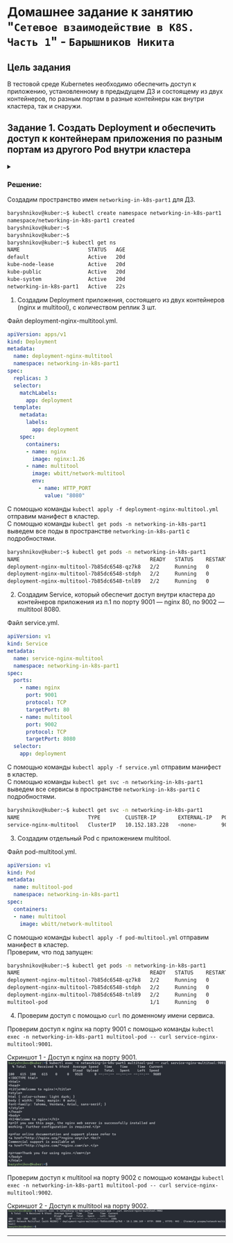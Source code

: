 # Домашнее задание к занятию "`Сетевое взаимодействие в K8S. Часть 1`" - `Барышников Никита`


## Цель задания

В тестовой среде Kubernetes необходимо обеспечить доступ к приложению, установленному в предыдущем ДЗ и состоящему из двух контейнеров, по разным портам в разные контейнеры как внутри кластера, так и снаружи.

## Задание 1. Создать Deployment и обеспечить доступ к контейнерам приложения по разным портам из другого Pod внутри кластера
<details>
	<summary></summary>
      <br>

1. Создать Deployment приложения, состоящего из двух контейнеров (nginx и multitool), с количеством реплик 3 шт.
2. Создать Service, который обеспечит доступ внутри кластера до контейнеров приложения из п.1 по порту 9001 — nginx 80, по 9002 — multitool 8080.
3. Создать отдельный Pod с приложением multitool и убедиться с помощью `curl`, что из пода есть доступ до приложения из п.1 по разным портам в разные контейнеры.
4. Продемонстрировать доступ с помощью `curl` по доменному имени сервиса.
5. Предоставить манифесты Deployment и Service в решении, а также скриншоты или вывод команды п.4.

</details>

### Решение:

Создадим пространство имен `networking-in-k8s-part1` для ДЗ.
```bash
baryshnikov@kuber:~$ kubectl create namespace networking-in-k8s-part1
namespace/networking-in-k8s-part1 created
baryshnikov@kuber:~$
baryshnikov@kuber:~$
baryshnikov@kuber:~$ kubectl get ns
NAME                      STATUS   AGE
default                   Active   20d
kube-node-lease           Active   20d
kube-public               Active   20d
kube-system               Active   20d
networking-in-k8s-part1   Active   22s
```

1. Создадим Deployment приложения, состоящего из двух контейнеров (nginx и multitool), с количеством реплик 3 шт.

Файл deployment-nginx-multitool.yml.
```yml
apiVersion: apps/v1
kind: Deployment
metadata:
  name: deployment-nginx-multitool
  namespace: networking-in-k8s-part1
spec:
  replicas: 3
  selector:
    matchLabels:
      app: deployment
  template:
    metadata:
      labels:
        app: deployment
    spec:
      containers:
      - name: nginx
        image: nginx:1.26
      - name: multitool
        image: wbitt/network-multitool
        env:
          - name: HTTP_PORT
            value: "8080"
```

С помощью команды `kubectl apply -f deployment-nginx-multitool.yml` отправим манифест в кластер.  
C помощью команды `kubectl get pods -n networking-in-k8s-part1` выведем все поды в пространстве `networking-in-k8s-part1` с подробностями.
```bash
baryshnikov@kuber:~$ kubectl get pods -n networking-in-k8s-part1
NAME                                          READY   STATUS    RESTARTS   AGE
deployment-nginx-multitool-7b85dc6548-qz7k8   2/2     Running   0          10s
deployment-nginx-multitool-7b85dc6548-stdph   2/2     Running   0          5s
deployment-nginx-multitool-7b85dc6548-tnl89   2/2     Running   0          8s
```

2. Создадим Service, который обеспечит доступ внутри кластера до контейнеров приложения из п.1 по порту 9001 — nginx 80, по 9002 — multitool 8080.

Файл service.yml.
```yml
apiVersion: v1
kind: Service
metadata:
  name: service-nginx-multitool
  namespace: networking-in-k8s-part1
spec:
  ports:
    - name: nginx
      port: 9001
      protocol: TCP
      targetPort: 80
    - name: multitool
      port: 9002
      protocol: TCP
      targetPort: 8080
  selector:
    app: deployment
```

С помощью команды `kubectl apply -f service.yml` отправим манифест в кластер.  
C помощью команды `kubectl get svc -n networking-in-k8s-part1` выведем все сервисы в пространстве `networking-in-k8s-part1` с подробностями.
```bash
baryshnikov@kuber:~$ kubectl get svc -n networking-in-k8s-part1
NAME                      TYPE        CLUSTER-IP       EXTERNAL-IP   PORT(S)             AGE
service-nginx-multitool   ClusterIP   10.152.183.228   <none>        9001/TCP,9002/TCP   52s
```

3. Создадим отдельный Pod с приложением multitool.

Файл pod-multitool.yml.
```yml
apiVersion: v1
kind: Pod
metadata:
  name: multitool-pod
  namespace: networking-in-k8s-part1
spec:
  containers:
  - name: multitool
    image: wbitt/network-multitool
```

С помощью команды `kubectl apply -f pod-multitool.yml` отправим манифест в кластер.  
Проверим, что под запущен:
```bash
baryshnikov@kuber:~$ kubectl get pods -n networking-in-k8s-part1
NAME                                          READY   STATUS    RESTARTS   AGE
deployment-nginx-multitool-7b85dc6548-qz7k8   2/2     Running   0          23m
deployment-nginx-multitool-7b85dc6548-stdph   2/2     Running   0          22m
deployment-nginx-multitool-7b85dc6548-tnl89   2/2     Running   0          22m
multitool-pod                                 1/1     Running   0          28s
```

4. Проверим доступ с помощью `curl` по доменному имени сервиса.

Проверим доступ к nginx на порту 9001 с помощью команды `kubectl exec -n networking-in-k8s-part1 multitool-pod -- curl service-nginx-multitool:9001`.

Скриншот 1 - Доступ к nginx на порту 9001.
![Скриншот-1](./img/22.4.1.4.1_Доступ_к_nginx_на_порту_9001.png)

Проверим доступ к multitool на порту 9002 с помощью команды `kubectl exec -n networking-in-k8s-part1 multitool-pod -- curl service-nginx-multitool:9002`.

Скриншот 2 - Доступ к multitool на порту 9002.
![Скриншот-2](./img/22.4.1.4.2_Доступ_к_multitool_на_порту_9002.png)

---